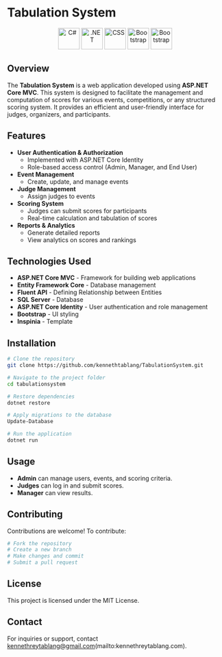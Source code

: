 # Tabulation System

<p align="center">
  <img src="https://upload.wikimedia.org/wikipedia/commons/b/bd/Logo_C_sharp.svg" alt="C#" width="50" height="50" />
  <img src="https://upload.wikimedia.org/wikipedia/commons/7/7d/Microsoft_.NET_logo.svg" alt=".NET" width="50" height="50" />
  <img src="https://upload.wikimedia.org/wikipedia/commons/6/62/CSS3_logo.svg" alt="CSS" width="50" height="50" />
  <img src="https://upload.wikimedia.org/wikipedia/commons/b/b2/Bootstrap_logo.svg" alt="Bootstrap" width="50" height="50" />
  <img src="https://upload.wikimedia.org/wikipedia/commons/6/6a/JavaScript-logo.png" alt="Bootstrap" width="50" height="50" />
</p>

## Overview
The **Tabulation System** is a web application developed using **ASP.NET Core MVC**. This system is designed to facilitate the management and computation of scores for various events, competitions, or any structured scoring system. It provides an efficient and user-friendly interface for judges, organizers, and participants.

## Features
- **User Authentication & Authorization**  
  - Implemented with ASP.NET Core Identity  
  - Role-based access control (Admin, Manager, and End User)
- **Event Management**  
  - Create, update, and manage events
- **Judge Management**  
  - Assign judges to events
- **Scoring System**  
  - Judges can submit scores for participants
  - Real-time calculation and tabulation of scores
- **Reports & Analytics**  
  - Generate detailed reports
  - View analytics on scores and rankings

## Technologies Used
- **ASP.NET Core MVC** - Framework for building web applications
- **Entity Framework Core** - Database management
- **Fluent API** - Defining Relationship between Entities
- **SQL Server** - Database
- **ASP.NET Core Identity** - User authentication and role management
- **Bootstrap** - UI styling
- **Inspinia** - Template

## Installation
```sh
# Clone the repository
git clone https://github.com/kennethtablang/TabulationSystem.git

# Navigate to the project folder
cd tabulationsystem

# Restore dependencies
dotnet restore

# Apply migrations to the database
Update-Database

# Run the application
dotnet run
```

## Usage
- **Admin** can manage users, events, and scoring criteria.
- **Judges** can log in and submit scores.
- **Manager** can view results.

## Contributing
Contributions are welcome! To contribute:
```sh
# Fork the repository
# Create a new branch
# Make changes and commit
# Submit a pull request
```

## License
This project is licensed under the MIT License.

## Contact
For inquiries or support, contact kennethreytablang@gmail.com(mailto:kennethreytablang.com).
